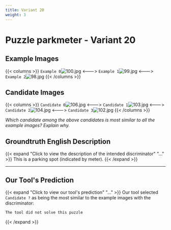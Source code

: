 ```yaml
---
title: Variant 20
weight: 3
---
```


# Puzzle parkmeter - Variant 20

## Example Images
{{< columns >}}
`Example 0`![100.jpg](/natscene-data/images/100.jpg)
<--->
`Example 1`![99.jpg](/natscene-data/images/99.jpg)
<--->
`Example 2`![98.jpg](/natscene-data/images/98.jpg)
{{< /columns >}}

## Candidate Images
{{< columns >}}
`Candidate 0`![106.jpg](/natscene-data/images/106.jpg)
<--->
`Candidate 1`![103.jpg](/natscene-data/images/103.jpg)
<--->
`Candidate 2`![104.jpg](/natscene-data/images/104.jpg)
<--->
`Candidate 3`![102.jpg](/natscene-data/images/102.jpg)
{{< /columns >}}

*Which candidate among the above candidates is most similar to all the example images? Explain why.*

## Groundtruth English Description

{{< expand "Click to view the description of the intended discriminator" "..." >}}
This is a parking spot (indicated by meter).
{{< /expand >}}

---



## Our Tool's Prediction

{{< expand "Click to view our tool's prediction" "..." >}}
Our tool selected `Candidate ?` as being the most similar to the example images with the discriminator:
```plaintext
The tool did not solve this puzzle
```
{{< /expand >}}
